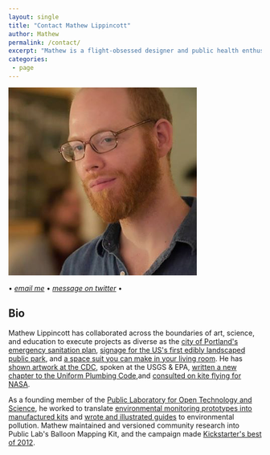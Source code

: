 ```yaml
---
layout: single
title: "Contact Mathew Lippincott"
author: Mathew
permalink: /contact/
excerpt: "Mathew is a flight-obsessed designer and public health enthusiast who loves making instructions."
categories:
 - page
---
```


![me](../assets/images/profile.png)

• _[email me](mailto:headfullofair@gmail.com)_ • _[message on twitter](https://twitter.com/headfullofair)_ •

## Bio
Mathew Lippincott has collaborated across the boundaries of art, science, and education to execute projects as diverse as the [city of Portland's emergency sanitation plan](https://www.portlandoregon.gov/pbem/article/447707), [signage for the US's first edibly landscaped public park](http://mdml.co/portfolio/beacon-food-forest-signage/), and [a space suit you can make in your living room](
http://pacificspaceflight.com/the-team/). He has [shown artwork at the CDC](
http://mdml.co/portfolio/constructive-interference/), spoken at the USGS & EPA, [written a new chapter to the Uniform Plumbing Code](
http://www.recodenow.org/portfolio/developing-national-model-code-site-built-and-urine-diverting-composting-toilets/
),and [consulted on kite flying for NASA](https://www.globe.gov/web/aren-project/overview/aerokats). 

As a founding member of the [Public Laboratory for Open Technology and Science](https://publiclab.org/profile/mathew), he worked to translate [environmental monitoring prototypes into manufactured kits](https://publiclab.myshopify.com/
) and [wrote and illustrated guides](https://publiclab.org/wiki/pm) to environmental pollution. Mathew maintained and versioned community research into Public Lab's Balloon Mapping Kit, and the campaign made [Kickstarter's best of 2012](https://www.kickstarter.com/year/2012).